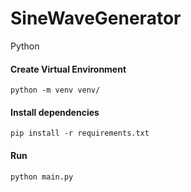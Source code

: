 # SineWaveGenerator
Python

#### Create Virtual Environment
```
python -m venv venv/
```

#### Install dependencies
```
pip install -r requirements.txt
```

#### Run
```
python main.py
```
